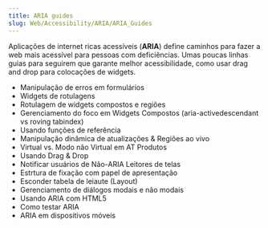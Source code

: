 ```yaml
---
title: ARIA guides
slug: Web/Accessibility/ARIA/ARIA_Guides
---
```


Aplicações de internet ricas acessíveis (**ARIA**) define caminhos para fazer a web mais acessível para pessoas com deficiências. Umas poucas linhas guias para seguirem que garante melhor acessibilidade, como usar drag and drop para colocações de widgets.

- Manipulação de erros em formulários
- Widgets de rotulagens
- Rotulagem de widgets compostos e regiões
- Gerenciamento do foco em Widgets Compostos (aria-activedescendant vs roving tabindex)
- Usando funções de referência
- Manipulação dinâmica de atualizações & Regiões ao vivo
- Virtual vs. Modo não Virtual em AT Produtos
- Usando Drag & Drop
- Notificar usuários de Não-ARIA Leitores de telas
- Estrtura de fixação com papel de apresentação
- Esconder tabela de leiaute (Layout)
- Gerenciamento de diálogos modais e não modais
- Usando ARIA com HTML5
- Como testar ARIA
- ARIA em dispositivos móveis
